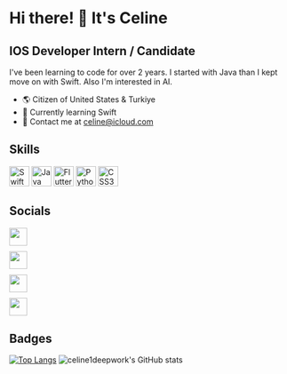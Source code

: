 # Hi there! 🌻 It's Celine 
  
## IOS Developer Intern / Candidate 
I've been learning to code for over 2 years. I started with Java than I kept move on with Swift. Also I'm interested in AI.
  * &#127758; Citizen of United States & Turkiye 
  *	&#128213; Currently learning Swift  
  * &#128172; Contact me at celine@icloud.com

## Skills
<div style="align:left;">
<a href="https://developer.apple.com/swift/" target="_blank" rel="noreferrer" style="display:inline-block;">
  <img src="https://raw.githubusercontent.com/danielcranney/readme-generator/main/public/icons/skills/swift-colored.svg" width="36" height="36" alt="Swift" />
</a>
<a href="https://dev.java/" target="_blank" rel="noreferrer" style="display:inline-block;">
  <img src="https://raw.githubusercontent.com/danielcranney/readme-generator/main/public/icons/skills/java-colored.svg" width="36" height="36" alt="Java" />
</a>
<a href="https://flutter.dev/" target="_blank" rel="noreferrer" style="display:inline-block;">
  <img src="https://raw.githubusercontent.com/danielcranney/readme-generator/main/public/icons/skills/flutter-colored.svg" width="36" height="36" alt="Flutter" />
</a>
<a href="https://www.python.org/" target="_blank" rel="noreferrer" style="display:inline-block;">
  <img src="https://raw.githubusercontent.com/danielcranney/readme-generator/main/public/icons/skills/python-colored.svg" width="36" height="36" alt="Python" />
</a>
<a href="https://www.w3.org/TR/CSS/#css" target="_blank" rel="noreferrer" style="display:inline-block;">
  <img src="https://raw.githubusercontent.com/danielcranney/readme-generator/main/public/icons/skills/css3-colored.svg" width="36" height="36" alt="CSS3" />
</a>
</div>

## Socials
<div style="align:left;display:grid;gap:10px"> <a href="discordapp.com/users/746375018396516382" target="_blank" rel="noreferrer" style="display:flex;flex-direction:row;justifity-content:center;gap:10px">
    <img src="https://raw.githubusercontent.com/danielcranney/readme-generator/main/public/icons/socials/discord.svg" width="32" height="32" /><span style="color:#000;text-decoration: none;">   </span></a><a href="https://www.github.com/celine1deepwork" target="_blank" rel="noreferrer" style="display:flex;flex-direction:row;justifity-content:center;gap:10px"> <img src="https://raw.githubusercontent.com/danielcranney/readme-generator/main/public/icons/socials/github.svg" width="32" height="32" /> <span style="color:#000;text-decoration: none;"></span>
  </a> <a href="https://www.linkedin.com/in/celine-ozdemir-51a996166/" target="_blank" rel="noreferrer" style="display:flex;flex-direction:row;justifity-content:center;gap:10px"><img src="https://raw.githubusercontent.com/danielcranney/readme-generator/main/public/icons/socials/linkedin.svg" width="32" height="32" /> <span style="color:#000;text-decoration: none;"></span> </a> <a href="https://www.instagram.com/marcelineozd/" target="_blank" rel="noreferrer" style="display:flex;flex-direction:row;justifity-content:center;gap:10px">
    <img src="https://raw.githubusercontent.com/danielcranney/readme-generator/main/public/icons/socials/instagram.svg" width="32" height="32" /><span style="color:#000;text-decoration: none;"></span>
  </a>
 
</div>

## Badges

  [![Top Langs](https://github-readme-stats.vercel.app/api/top-langs/?username=celine1deepwork&theme=radical)](https://github.com/celine1deepwork/github-readme-stats)
  ![celine1deepwork's GitHub stats](https://github-readme-stats.vercel.app/api?username=celine1deepwork&show_icons=true&theme=radical)


